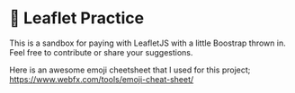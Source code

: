 # :seedling: Leaflet Practice

This is a sandbox for paying with LeafletJS with a little Boostrap thrown in. Feel free to contribute or share your suggestions.

Here is an awesome emoji cheetsheet that I used for this project; https://www.webfx.com/tools/emoji-cheat-sheet/

